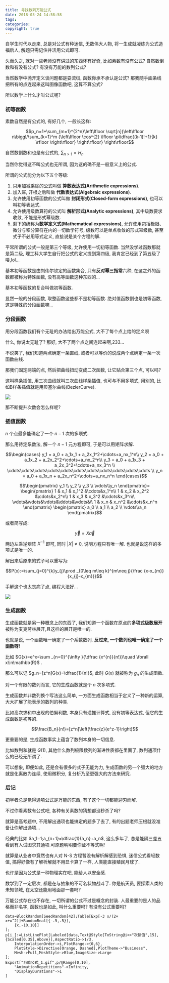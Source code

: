 ```yaml
---
title: 寻找数列万能公式
date: 2018-03-24 14:58:58
tags:
categories:
copyright: true
---
```


自学生时代以走来,  总是对公式有种迷信, 无数伟大人物, 将一生成就凝练为公式造福后人, 解题只需记住并活用公式即可.

久而久之, 就对一些老师没有讲过的东西怀有好奇, 比如素数有没有公式? 自然数倒数和有没有公式? 有没有万能的数列公式?

当然数学中抛开定义谈问题都是耍流氓, 函数你承不承认是公式? 那我随手画条线把所有的点连起来这叫图像函数吧, 这算不算公式?

所以数学上什么才叫公式呢?

### 初等函数

素数自然是有公式的, 有好几个, 一般长这样:

$$p_n=1+\sum_{m=1}^{2^n}\left\lfloor \sqrt[n]{\left\lfloor n\biggl/\sum_{k=1}^m {\left\lfloor \cos^{2} \lfloor \pi\dfrac{(k-1)!+1}{k} \rfloor \right\rfloor} \right\rfloor} \right\rfloor$$

自然数倒数和也是有公式的, $\sum_{n>1}=H_n$

当然你觉得这不叫公式也无所谓, 因为这的确不是一般意义上的公式.

所谓的公式能分为以下五个等级: 

1. 只用加减乘除的公式叫做 **算数表达式(Arithmetic expressions)**.
2. 加入幂, 开根之后叫做 **代数表达式(Algebraic expressions)**.
3. 允许使用初等函数的公式叫做 **封闭形式(Closed-form expressions)**, 也可以叫初等表达式.
4. 允许使用级数算符的公式叫 **解析形式(Analytic expressions)**, 其中级数要求收敛, 不能是形式幂级数.
5. 剩下的统称为**数学定义式(Mathematical expressions)**, 允许使用包括极限、微分与积分算符在内的一切数学符号, 级数可以是单点收敛的形式幂级数, 甚至式子不必用等式定义, 直接说是某个方程的解.

平常所谓的公式一般是第三个等级, 允许使用一切初等函数. 当然没学过函数那就是第二级, 理工科大学生自行把公式的定义提到第四级, 我肯定已经到了第五级了喽,lol...

基本初等函数是由刘伟尔钦定的函数集合, 只有**反对幂三指常**六种, 在这之外的函数都被称为特殊函数, 没有高等函数这种东西的...

基本初等函数的复合叫做初等函数.

显然一般的分段函数, 取整函数这些都不是初等函数. 绝对值函数倒也是初等函数, 这是特殊的分段函数嘛...

### 分段函数

用分段函数我们有个无耻的办法给出万能公式, 大不了每个点上给的定义呗

什么, 你说太无耻了? 那好, 大不了两个点之间连起来啊,233...

不说笑了, 我们知道两点确定一条直线, 或者可以等价的说成两个点确定一条一次函数曲线. 

那我们固定两端的点, 然后把曲线扭动变成二次函数, 让它贴合第三个点, 可以吗?

这叫样条插值, 用三次曲线就叫三次曲线样条插值, 也可与不用多项式, 用别的, 比如B样条插值就是用贝塞尔曲线(BezierCurve).

![](https://i.loli.net/2018/03/24/5ab63a46384a5.gif)

那不断提升次数会怎么样呢? 

### 插值函数

$n$ 个点最多能确定了一个 $n-1$ 次的多项式.

那么用待定系数法, 解一个 $n-1$ 元方程即可, 于是可以用矩阵求解.

$$\begin{cases}
y_1 = a_0 + a_1x_1 + a_2x_1^2+\cdots+a_nx_1^n\\ 
y_2 = a_0 + a_1x_2 + a_2x_2^2+\cdots+a_nx_2^n\\ 
y_3 = a_0 + a_1x_3 + a_2x_3^2+\cdots+a_nx_3^n \\
\cdots\cdots\cdots\cdots\cdots\cdots\cdots\cdots\cdots\cdots\cdots \\
y_n = a_0 + a_1x_n + a_2x_n^2+\cdots+a_nx_n^n 
\end{cases}$$

$$\begin{pmatrix}
y_1 \\ y_2 \\ y_3 \\ \vdots\\y_n
\end{pmatrix}=
\begin{pmatrix} 
1 & x_1 & x_1^2 &\cdots&x_1^n\\
1 & x_2 & x_2^2 &\cdots&x_2^n\\
1 & x_3 & x_3^2 &\cdots&x_3^n\\
\vdots&\vdots&\vdots&\ddots&\vdots&\\
1 & x_n & x_n^2 &\cdots&x_n^n
\end{pmatrix}
\begin{pmatrix} a_0 \\ a_1 \\ a_2 \\ \vdots\\a_n \end{pmatrix}$$

或者简写成:

$$\vec{y}=X\vec{a}$$

两边左乘逆矩阵 $X^{-1}$ 即可,  同时 $|X|\ne0$, 说明方程只有唯一解. 也就是说这样的多项式是唯一的.

解出来后原来的式子可以重写为:

$$P(x):=\sum_{j=0}^{k}y_{j}\prod _{0\leq m\leq k}^{m\neq j}{\frac {x-x_{m}}{x_{j}-x_{m}}}$$

手解这个也太丧病了点, 编程大法好...

![](https://i.loli.net/2018/03/24/5ab63a461dd88.png)

### 生成函数

生成函数就是另一种概念上的东西了, 我们知道一个函数在原点的**多项式级数展开**被称为麦克劳林展开,且这样的展开是唯一的. 

也就是说, 一个函数唯一确定了一个系数数列. **反过来, 一个数列也唯一确定了一个函数呀!**

比如 $G(x)=e^x=\sum _{n=0}^{\infty }{\dfrac {x^{n}}{n!}}\quad \forall x\in\mathbb{R}$ .

那么可以记 $g_n=[z^n]G(x)=\dfrac{1}{n!}$, 此时 $G(x)$ 就被称为 $g_n$ 的生成函数.

对一个有限的数列而言, 它的生成函数就是个 $n$ 次多项式.

生成函数并非数列换个写法这么简单, 一方面生成函数相当于定义了一种新的运算, 大大扩展了能表示的数列的种类.

比如高次求和中出现的伯努利数, 本身只有递推计算式, 没有初等表达式, 但它的生成函数是初等的.

$$\frac{B_n}{n!}=[z^n]\left(\frac{z}{e^z-1}\right)$$

更重要的是, 生成函数事实上蕴含了数列本身的一切信息.

比如数列和就是 $G(1)$, 其他什么数列极限数列的渐进性质都在里面了, 数列通项什么的已经无所谓了.

可以想象, 即便如此, 还是会有很多的式子无能为力, 生成函数的另一个强大的地方就是化离散为连续, 使用微积分, 复分析乃至更强大的方法来研究.

### 后记

初学者总是觉得通项公式是万能的东西, 有了这个一切都能迎刃而解.

不过你看素数有公式吧, 各种有关素数的猜想都没秒杀了吗?

就算是高考题中, 不用解出通项也能搞定的题多了去了, 有的出题老师压根就没准备让你解出通项...

经典的比如 $a_1=1;a_{n+1}=\dfrac{1}{a_n}+a_n$, 这么多年了, 总是能隔三差五看到有人试图求其通项.可原题明明要你证不等式啊!

就算是从业者中竟然也有人对 N-S 方程暂没有解析解感到恐惧, 迷信公式看轻数值, 搞得好像有了解析解就不用显卡算了一样, 人类能直接殖民月球了. 

也许是因为公式是一种物理实在吧, 能给人以安全感.

数学到了一定层次, 都是在与抽象的不可名状物战斗了. 你是航天员, 要探索人类的未知领域, 在太空还能用地面那一套吗?

万能公式存在也不存在, 一切所谓的公式不过是概念的封装. 人最重要的是人的品格而非名字, 函数也是如此, 叫什么重要吗? 有没有公式重要吗?

```
data=BlockRandom[SeedRandom[42];Table[Exp[-3 x/(2+ x+x^2)]+RandomReal[{-.5,.5}],
	{x,-10,10}]
];
p[i_]:=ListLinePlot[Labeled[data,Text@Style[ToString@i<>"次插值",15],{Scaled[0.35],Above}],AspectRatio->1/3,
	InterpolationOrder->i,PlotRange->{0,6},
	PlotStyle->Directive[Orange, Dashed],PlotTheme->"Business",
	Mesh->Full,MeshStyle->Blue,ImageSize->Large
];
Export["万能公式_1.gif",p/@Range[0,10],
	"AnimationRepetitions"->Infinity,
	"DisplayDurations"->1
]
```
